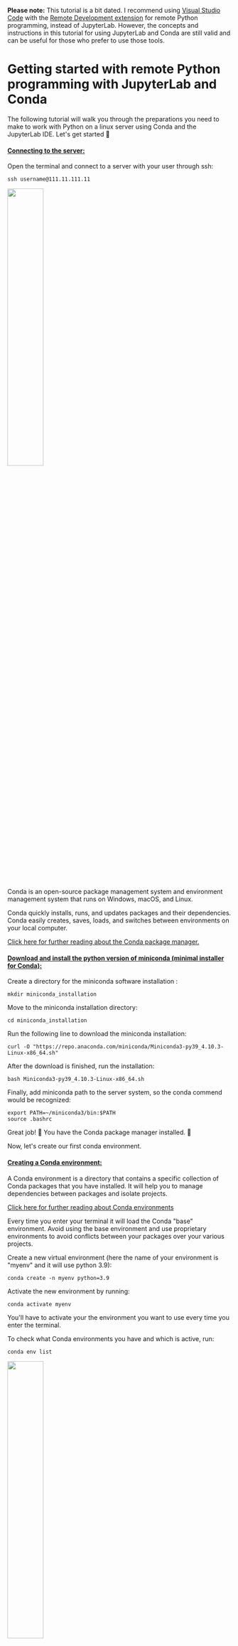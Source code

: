**Please note:** This tutorial is a bit dated. I recommend using [Visual Studio Code](https://code.visualstudio.com/) with the [Remote Development extension](https://marketplace.visualstudio.com/items?itemName=ms-vscode-remote.vscode-remote-extensionpack) for remote Python programming, instead of JupyterLab. However, the concepts and instructions in this tutorial for using JupyterLab and Conda are still valid and can be useful for those who prefer to use those tools.

Getting started with remote Python programming with JupyterLab and Conda
=================

The following tutorial will walk you through the preparations you need to make to work with Python on a linux server using Conda and the JupyterLab IDE.
Let's get started  :hatching_chick:

#### <ins>Connecting to the server: <ins />

Open the terminal and connect to a server with your user through ssh:

```
ssh username@111.11.111.11
```

<img src="misc/images/conda.png" width="40%" height="40%">


Conda is an open-source package management system and environment management system that runs on Windows, macOS, and Linux.

Conda quickly installs, runs, and updates packages and their dependencies. Conda easily creates, saves, loads, and switches between environments on your local computer.

[Click here for further reading about the Conda package manager.](https://docs.conda.io/projects/conda/en/latest/user-guide/tasks/manage-environments.html)

#### <ins>Download and install the python version of miniconda (minimal installer for Conda): <ins />

Create a directory for the miniconda software installation :

```
mkdir miniconda_installation
```

Move to the miniconda installation directory:

```
cd miniconda_installation
```

Run the following line to download the miniconda installation:
```
curl -O "https://repo.anaconda.com/miniconda/Miniconda3-py39_4.10.3-Linux-x86_64.sh"
```

After the download is finished, run the installation:

```
bash Miniconda3-py39_4.10.3-Linux-x86_64.sh
```

Finally, add miniconda path to the server system, so the conda commend would be recognized: 
  
 ```
 export PATH=~/miniconda3/bin:$PATH
 source .bashrc
 ```
Great job! :100: You have the Conda package manager installed. :snake:

Now, let's create our first conda environment.

#### <ins> Creating a Conda environment: <ins/>

A Conda environment is a directory that contains a specific collection of Conda packages that you have installed. It will help you to manage dependencies between packages and isolate projects.

[Click here for further reading about Conda environments](https://docs.conda.io/projects/conda/en/latest/user-guide/concepts/environments.html)

Every time you enter your terminal it will load the Conda "base" environment.
Avoid using the base environment and use proprietary environments to avoid conflicts between your packages over your various projects.

Create a new virtual environment (here the name of your environment is "myenv" and it will use python 3.9):
```
conda create -n myenv python=3.9
```

Activate the new environment by running:
```
conda activate myenv
```

You'll have to activate your the environment you want to use every time you enter the terminal.

To check what Conda environments you have and which is active, run:
```
conda env list
```

<img src="misc/images/jupyterlab.png" width="40%" height="40%">

JupyterLab is an open-source web application primarily designed to provide a user interface based on Jupyter Notebook.

JupyterLab enables users to perform work with documents such as Jupyter notebooks, text editors, and custom components, among others, in a flexible, integrated, and extensible manner.

[Click here for further reading about JupyterLab.](https://jupyterlab.readthedocs.io/en/stable/)

#### <ins> Installing JupiterLab and integrate it with a Conda environment: <ins />

First, let's create a proprietary environment for JupyterLab:

```
conda create -n jupyter_env python=3.9
conda activate jupyter_env
```

Install JupyterLab with conda:
```
conda install -c conda-forge jupyterlab
```

To be able to use our Conda environment through JupyterLab we need to assign the conda environment as a Jupyter kernel.

A Jupyter kernel is a "computational engine" that executes the code contained in a Jupyter notebook document.

Assigning the desired conda environment as a Jupyter kernel:
```
conda install -c anaconda ipykernel
python -m ipykernel install --user --name=myenv
```

Fantastic! :100: Now we have a Jupyterlab server that can use our Conda environment. :full_moon: :snake:

Now it's time for small additional tweaks :smile:

#### <ins> JupyterLab Extensions <ins/>

Fundamentally, JupyterLab is designed as an extensible environment.

JupyterLab extensions can customize or enhance any part of JupyterLab.

Here we will install few packages that I think are useful.


[<ins> JupyterLab Git <ins />](https://github.com/jupyterlab/jupyterlab-git)

A JupyterLab extension for version control using Git

```
conda install -c conda-forge jupyterlab jupyterlab-git
```

[<ins> JupyterLab variableInspector <ins />](https://github.com/lckr/jupyterlab-variableInspector)

Jupyterlab extension that shows currently used variables and their values.

```
pip install lckr-jupyterlab-variableinspector
```

[<ins> JupyterLab LSP <ins />](https://github.com/jupyter-lsp/jupyterlab-lsp)

LSP (Language Server Protocol) is a JupyterLab extension that enables inter-process communication to support multiple languages you may want to use.

Some of LSP features:

- Hover shows a tooltip with function/class signature, module documentation and more.
- Diagnostics—colors for critical errors, warnings, etc.
- Easy jump to definition/use.
- Automatic completion for certain characters when triggered.
- Diagnostic panel.

```
conda install -c conda-forge 'jupyterlab>=3.0.0,<4.0.0a0' jupyterlab-lsp
```
  
```
pip install 'python-lsp-server[all]'
R -e 'install.packages("languageserver")'
```

Almost finished! Now all we have to do to activate the Jupyter server on our remote host, so it will be accessible from our local environment (your personal computer).

#### <ins> Setting up a remote JupyterLab server <ins />

For this task we will use tmux.

tmux is an open-source terminal multiplexer for Unix-like operating systems. It allows multiple terminal sessions to be accessed simultaneously in a single window. It is useful for running more than one command-line program at the same time.

[Click here for further reading about tmux](https://github.com/tmux/tmux/wiki) <br />
[Click here for a great tmux cheatsheet](https://tmuxcheatsheet.com/)

Start a new session with the name jupyter_server:
```
tmux new -s jupyter_server
```

Activate your jupyter environment:

```
conda activate jupyter_env
```

Configure Jupyter Lab Password:
```
jupyter notebook --generate-config
jupyter notebook password
```

Move to your main working directory and start JupyterLab on the remote server:
(change 1234 to your own unique port, it will be used to access to your server)

```
cd directory_name
jupyter-lab --ip 0.0.0.0 --port 1234 --no-browser
```

Now your server is working, press `ctrl + b + d` to quit the server session.

If you want to make changes on your server or to reset it and so on, you can enter your session by
```
tmux at -t jupyter_server
```

To check what tmux sessions you have and which is active, run:
```
tmux ls
```

Congratulation! you finished setting up your remote host for Python programming with JupyterLab and Conda. Enjoy your good job cookies  :cookie: :cookie: :cookie:

Now you can access your server from your local computer through:
(change 1234 to your port number) <br />
`http://111.11.111.11:1234`

# <ins> FAQ: <ins />

